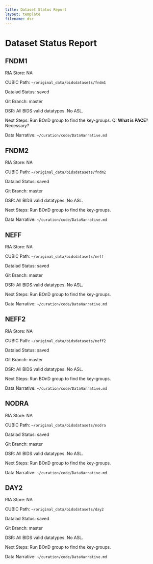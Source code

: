 ```yaml
---
title: Dataset Status Report
layout: template
filename: dsr
--- 
```


# Dataset Status Report

## FNDM1 

RIA Store: NA

CUBIC Path: `~/original_data/bidsdatasets/fndm1`

Datalad Status: saved

Git Branch: master

DSR: All BIDS valid datatypes. No ASL.

Next Steps: Run BOnD group to find the key-groups. Q: **What is PACE**? Necessary?

Data Narrative: `~/curation/code/DataNarrative.md`

## FNDM2

RIA Store: NA

CUBIC Path: `~/original_data/bidsdatasets/fndm2`

Datalad Status: saved

Git Branch: master

DSR: All BIDS valid datatypes. No ASL.

Next Steps: Run BOnD group to find the key-groups.

Data Narrative: `~/curation/code/DataNarrative.md`

## NEFF

RIA Store: NA

CUBIC Path: `~/original_data/bidsdatasets/neff`

Datalad Status: saved

Git Branch: master

DSR: All BIDS valid datatypes. No ASL.

Next Steps: Run BOnD group to find the key-groups.

Data Narrative: `~/curation/code/DataNarrative.md`

## NEFF2

RIA Store: NA

CUBIC Path: `~/original_data/bidsdatasets/neff2`

Datalad Status: saved

Git Branch: master

DSR: All BIDS valid datatypes. No ASL.

Next Steps: Run BOnD group to find the key-groups.

Data Narrative: `~/curation/code/DataNarrative.md`

## NODRA

RIA Store: NA

CUBIC Path: `~/original_data/bidsdatasets/nodra`

Datalad Status: saved

Git Branch: master

DSR: All BIDS valid datatypes. No ASL.

Next Steps: Run BOnD group to find the key-groups.

Data Narrative: `~/curation/code/DataNarrative.md`

## DAY2

RIA Store: NA

CUBIC Path: `~/original_data/bidsdatasets/day2`

Datalad Status: saved

Git Branch: master

DSR: All BIDS valid datatypes. No ASL.

Next Steps: Run BOnD group to find the key-groups.

Data Narrative: `~/curation/code/DataNarrative.md`
